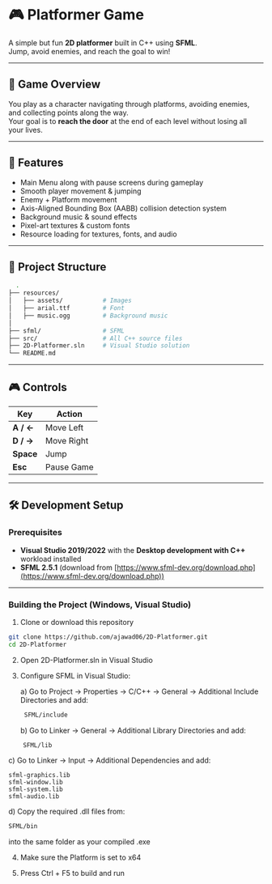 # 🎮 Platformer Game

A simple but fun **2D platformer** built in C++ using **SFML**.  
Jump, avoid enemies, and reach the goal to win!

---

## 📜 Game Overview
You play as a character navigating through platforms, avoiding enemies, and collecting points along the way.  
Your goal is to **reach the door** at the end of each level without losing all your lives.

---

## 🎯 Features
- Main Menu along with pause screens during gameplay
- Smooth player movement & jumping
- Enemy + Platform movement
- Axis-Aligned Bounding Box (AABB) collision detection system
- Background music & sound effects
- Pixel-art textures & custom fonts
- Resource loading for textures, fonts, and audio

---

## 📂 Project Structure
```bash
  .
├── resources/
│   ├── assets/           # Images
│   ├── arial.ttf         # Font
│   ├── music.ogg         # Background music
│   
├── sfml/                 # SFML
├── src/                  # All C++ source files
├── 2D-Platformer.sln     # Visual Studio solution
└── README.md
```
---

## 🎮 Controls
| Key        | Action           |
|------------|------------------|
| **A / ←**  | Move Left        |
| **D / →**  | Move Right       |
| **Space**  | Jump             |
| **Esc**    | Pause Game        |

---

## 🛠 Development Setup

### Prerequisites
- **Visual Studio 2019/2022** with the **Desktop development with C++** workload installed  
- **SFML 2.5.1** (download from [https://www.sfml-dev.org/download.php](https://www.sfml-dev.org/download.php))

---

### Building the Project (Windows, Visual Studio)
1. Clone or download this repository  
```bash
git clone https://github.com/ajawad06/2D-Platformer.git
cd 2D-Platformer
```
2. Open 2D-Platformer.sln in Visual Studio

3. Configure SFML in Visual Studio:

   a) Go to Project → Properties → C/C++ → General → Additional Include Directories and add: 
   ```bash
    SFML/include
   ```

   b) Go to Linker → General → Additional Library Directories and add:
  ```bash
      SFML/lib
  ```

   c) Go to Linker → Input → Additional Dependencies and add:
```vbnet
sfml-graphics.lib
sfml-window.lib
sfml-system.lib
sfml-audio.lib
```
  d) Copy the required .dll files from:
  ```bash
  SFML/bin
  ```
into the same folder as your compiled .exe

4. Make sure the Platform is set to x64

5. Press Ctrl + F5 to build and run

